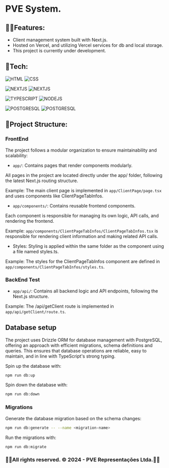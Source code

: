 <h1>PVE System.</h1>

<h2>🐱‍👤Features:</h2>

- Client management system built with Next.js.
- Hosted on Vercel, and utilizing Vercel services for db and local storage.
- This project is currently under development.

<h2>🤖Tech:</h2>

![HTML](https://img.shields.io/badge/-HTML-05122A?style=flat&color=blue&logo=HTML5)
![CSS](https://img.shields.io/badge/-CSS-05122A?style=flat&color=blue&logo=CSS3)

![NEXTJS](https://img.shields.io/badge/-NextJS-05122A?style=flat&color=grey&logo=nextdotjs)
![NEXTJS](https://img.shields.io/badge/-Material.UI-05122A?style=flat&color=pink&logo=mui)

![TYPESCRIPT](https://img.shields.io/badge/-typeScript-05122A?style=flat&color=9cf&logo=TYPESCRIPT)
![NODEJS](https://img.shields.io/badge/-nodeJS-05122A?style=flat&color=9cf&logo=node.js)

![POSTGRESQL](https://img.shields.io/badge/-PostgreSql-05122A?style=flat&color=red&logo=POSTGRESQL)
![POSTGRESQL](https://img.shields.io/badge/-VERCEL-05122A?style=flat&color=darkblue&logo=vercel)

<h2>📁Project Structure:</h2>

### FrontEnd

The project follows a modular organization to ensure maintainability and scalability:

- `app/`: Contains pages that render components modularly.

All pages in the project are located directly under the app/ folder, following the latest Next.js routing structure.

Example: The main client page is implemented in `app/ClientPage/page.tsx` and uses components like ClientPageTabInfos.

- `app/components/`: Contains reusable frontend components.

Each component is responsible for managing its own logic, API calls, and rendering the frontend.

Example: `app/components/ClientPageTabInfos/ClientPageTabInfos.tsx` is responsible for rendering client information and making related API calls.

- Styles: Styling is applied within the same folder as the component using a file named styles.ts.

Example: The styles for the ClientPageTabInfos component are defined in `app/components/ClientPageTabInfos/styles.ts`.

### BackEnd Test

- `app/api/`: Contains all backend logic and API endpoints, following the Next.js structure.

Example: The /api/getClient route is implemented in `app/api/getClient/route.ts`.

## Database setup

The project uses Drizzle ORM for database management with PostgreSQL, offering an approach with efficient migrations, schema definitions and queries.
This ensures that database operations are reliable, easy to maintain, and in line with TypeScript's strong typing.

Spin up the database with:

```bash
npm run db:up
```

Spin down the database with:

```bash
npm run db:down
```

### Migrations

Generate the database migration based on the schema changes:

```bash
npm run db:generate -- --name <migration-name>
```

Run the migrations with:

```bash
npm run db:migrate
```

<h3>🐱‍🏍All rights reserved. © 2024 - PVE Representações Ltda.🐱‍🏍</h3>

